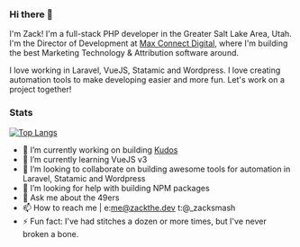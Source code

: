 ### Hi there 👋

I'm Zack! I'm a full-stack PHP developer in the Greater Salt Lake Area, Utah. I'm the Director of Development at [Max Connect Digital](https://maxconnect.digital), where I'm building the best Marketing Technology & Attribution software around. 

I love working in Laravel, VueJS, Statamic and Wordpress. I love creating automation tools to make developing easier and more fun. Let's work on a project together!

### Stats
[![Top Langs](https://github-readme-stats.vercel.app/api/top-langs/?username=zacksmash&layout=compact&theme=synthwave)](https://github.com/anuraghazra/github-readme-stats)

- 🔭 I’m currently working on building [Kudos](https://maxconnect.com/kudos)
- 🌱 I’m currently learning VueJS v3
- 👯 I’m looking to collaborate on building awesome tools for automation in Laravel, Statamic and Wordpress
- 🤔 I’m looking for help with building NPM packages
- 💬 Ask me about the 49ers
- 📫 How to reach me | e:me@zackthe.dev t:@_zacksmash
- ⚡ Fun fact: I've had stitches a dozen or more times, but I've never broken a bone.
